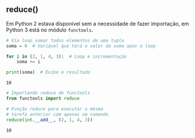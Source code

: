 ## reduce()

Em Python 2 estava disponível sem a necessidade de fazer importação, em Python
3 está no módulo `functools`.

``` python
# Via loop somar todos elementos de uma tupla
soma = 0  # Variável que terá o valor da soma após o loop

for i in (2, 1, 4, 3):  # Loop e incrementação
    soma += i

print(soma)  # Exibe o resultado
```

``` console
10
```

``` python
# Importando reduce de functools
from functools import reduce

# Função reduce para executar a mesma
# tarefa anterior com apenas um comando
reduce(int.__add__, (2, 1, 4, 3))
```

``` console
10
```

